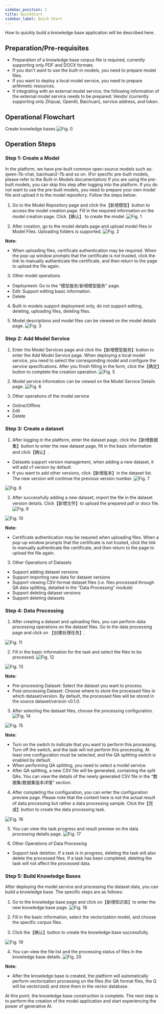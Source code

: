 ```yaml
---
sidebar_position: 2
title: QuickStart
sidebar_label: Quick Start
---
```


How to quickly build a knowledge base application will be described here.

## Preparation/Pre-requisites
- Preparation of a knowledge base corpus file is required, currently supporting only PDF and DOCX formats.
- If you don't want to use the built-in models, you need to prepare model files.
- If you want to deploy a local model service, you need to prepare arithmetic resources.
- If integrating with an external model service, the following information of the external model service needs to be prepared: Vendor (currently supporting only Zhipuai, OpenAI, Baichuan), service address, and token.
## Operational Flowchart
Create knowledge bases
![Fig. 0](images/c5378e38ea5f8bc5011bddb40fb16ac39f46472fc51e432744ebe0af9e515e26.png)

## Operation Steps
### Step 1: Create a Model
In the platform, we have pre-built common open-source models such as: qwen-7b-chat, baichuan2-7b and so on. (For specific pre-built models, please refer to the Built-in Models documentation)
If you are using the pre-built models, you can skip this step after logging into the platform.
If you do not want to use the pre-built models, you need to prepare your own model file and upload it to the model repository. Follow the steps below:
1. Go to the Model Repository page and click the【新增模型】button to access the model creation page. Fill in the required information on the model creation page. Click【确认】 to create the model.
![Fig. 1](images/a777ddb0e9fab429ab937d0e707c5d1bd5de40fc59c05441f6eac52e377f5777.png) 

2. After creation, go to the model details page and upload model files in Model Files. Uploading folders is supported.
   ![Fig. 2](images/3379069b62f9a33281ef5dd9c1649601c605788e3d919d3879a1f8841292f8df.png)


**Note:**
* When uploading files, certificate authentication may be required. When the pop-up window prompts that the certificate is not trusted, click the link to manually authenticate the certificate, and then return to the page to upload the file again.

3. Other model operations
  - Deployment: Go to the "模型服务/新增模型服务" page.
  - Edit: Support editing basic information.
  - Delete

4. Built-in models support deployment only, do not support editing, deleting, uploading files, deleting files.

5. Model descriptions and model files can be viewed on the model details page.
![Fig. 3](images/02905fa510ab28208e961316fce2590558f7689030b97837ddf103cd4b6587e3.png)


### Step 2: Add Model Service
1. Enter the Model Services page and click the【新增模型服务】button to enter the Add Model Service page.
   When deploying a local model service, you need to select the corresponding model and configure the service specifications. After you finish filling in the form, click the【确定】button to complete the creation operation.
![Fig. 5](images/9501a487af304a69b34b2a76435610624868be260dd57e43bf7da4505142e104.png)

2. Model service information can be viewed on the Model Service Details page.
![Fig. 6](images/17b40812c628d726d89ce07f1c8f7802da66396d3696074c8c20dd76cce3f357.png)


3. Other operations of the model service
  * Online/Offline
  * Edit
  * Delete                                           

### Step 3: Create a dataset
1. After logging in the platform, enter the dataset page, click the【新增数据集】button to enter the new dataset page, fill in the basic information and click【确认】.
  * Datasets support version management, when adding a new dataset, it will add v1 version by default.
  * If you want to add other versions, click【新增版本】in the dataset list. The new version will continue the previous version number.
![Fig. 7](images/49f6ce23d73389df7d25f2b578c67375eb804f41ab7d89a38a5309c397f64bfd.png)

![Fig. 8](images/e771987377e65f07cfc37c5f3c2e7c4c140b627a2bad19abb710888aa584cd9c.png)

2. After successfully adding a new dataset, import the file in the dataset version details. Click【新增文件】to upload the prepared pdf or docx file. 
![Fig. 9](images/f296d59658955fc6c39ea63bdcb19cf7f735cbf21fca06c0b5152dac08877c08.png)

![Fig. 10](images/87433826c32fb12d18c6066c07be2edeef6d263980bdfebec871fe8c92ed3539.png)

**Note:**
* Certificate authentication may be required when uploading files. When a pop-up window prompts that the certificate is not trusted, click the link to manually authenticate the certificate, and then return to the page to upload the file again.

3. Other Operations of Datasets
  * Support adding dataset versions
  * Support importing new data for dataset versions
  * Support viewing CSV-format dataset files (i.e. files processed through QA data splitting, detailed in the "Data Processing" module)
  * Support deleting dataset versions
  * Support deleting datasets

### Step 4: Data Processing
1. After creating a dataset and uploading files, you can perform data processing operations on the dataset files. Go to the data processing page and click on 【创建处理任务】.

![Fig. 11](images/2c24f874e049d9b8e922906ef19103c1a70adbf4c7b88abfd9d3295706f28d8b.png)


2. Fill in the basic information for the task and select the files to be processed.
![Fig. 12](images/00403fdd9555db2fb42d56dd0d3ce4134d8a9154a0627dfdfa605591576a54b5.png)

![Fig. 13](images/343d9d3b0d04176f54840af284c46a68e55942487672392169b593db1643ec84.png)

**Note:**
* Pre-processing Dataset: Select the dataset you want to process.
* Post-processing Dataset: Choose where to store the processed files in which dataset/version. By default, the processed files will be stored in the source dataset/version v0.1.0.

3. After selecting the dataset files, choose the processing configuration.
![Fig. 14](images/e922d6aa7b3e7989ada9aca5f3be8a5d0d174be2161fea453f9efc3324aeb4ca.png)

![Fig. 15](images/c5525f7036efdb65ed81038b0283d6bbf3d3c3a85a31cdd1fd7a4d21a20ec6c5.png)

**Note:**
* Turn on the switch to indicate that you want to perform this processing. Turn off the switch, and the task will not perform this processing. At least one configuration must be selected, and the QA splitting switch is enabled by default.
* When performing QA splitting, you need to select a model service.
* After QA splitting, a new CSV file will be generated, containing the split QAs. 
You can view the details of the newly generated CSV file in the “数据集/数据集版本详情” section.

4. After completing the configuration, you can enter the configuration preview page. Please note that the content here is not the actual result of data processing but rather a data processing sample. Click the【完成】button to create the data processing task.

![Fig. 16](images/7bec0d9e4945b9224bf06e59ba27cd35a976a1fba1ef241a1e056f0c0155c449.png)


5. You can view the task progress and result preview on the data processing details page.
![Fig. 17](images/f7c0395a97bd92ed0cf08b72d08552c1198a1d3a5be5047bb930932789fc0290.png)


6. Other Operations of Data Processing
  * Support task deletion. If a task is in progress, deleting the task will also delete the processed files. If a task has been completed, deleting the task will not affect the processed data.


### Step 5: Build Knowledge Bases
After deploying the model service and processing the dataset data, you can build a knowledge base. The specific steps are as follows:
1. Go to the knowledge base page and click on【新增知识库】to enter the new knowledge base page.
![Fig. 18](images/ca147743ee38f760d93f73404c05cb013cbac55150a1057edab9aaab356ec01a.png)

2. Fill in the basic information, select the vectorization model, and choose the specific corpus files.

3. Click the【确认】button to create the knowledge base successfully.

![Fig. 19](images/bd4767356046d4ff08d8a7f86a40976410482b1ff9234453203e6fe1cd43d6dc.png)


4. You can view the file list and the processing status of files in the knowledge base details.
![Fig. 20](images/a6368f70f5c7b8fff6aee9226f908cd3a718735db151db7a6f32c4df731fe31a.png)

**Note:**
* After the knowledge base is created, the platform will automatically perform vectorization processing on the files (for QA format files, the Q will be vectorized) and store them in the vector database.

At this point, the knowledge base construction is complete. The next step is to perform the creation of the model application and start experiencing the power of generative AI.
